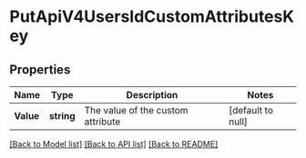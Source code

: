 # PutApiV4UsersIdCustomAttributesKey

## Properties
Name | Type | Description | Notes
------------ | ------------- | ------------- | -------------
**Value** | **string** | The value of the custom attribute | [default to null]

[[Back to Model list]](../README.md#documentation-for-models) [[Back to API list]](../README.md#documentation-for-api-endpoints) [[Back to README]](../README.md)


